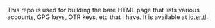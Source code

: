 This repo is used for building the bare HTML page that lists various accounts,
GPG keys, OTR keys, etc that I have. It is available at [id.er.tl](https://id.er.tl).
